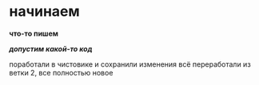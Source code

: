 #     начинаем

**что-то пишем**

***допустим какой-то код***

поработали в чистовике и сохранили изменения
всё переработали из ветки 2, все полностью новое